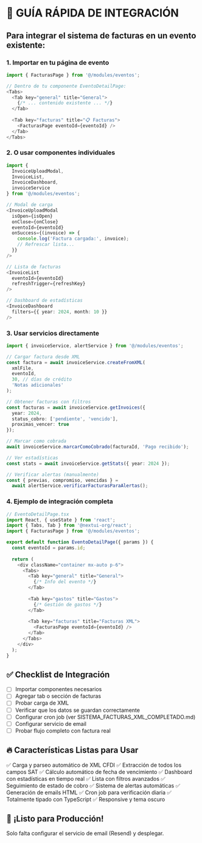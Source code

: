 # 🎯 GUÍA RÁPIDA DE INTEGRACIÓN

## Para integrar el sistema de facturas en un evento existente:

### 1. Importar en tu página de evento

```typescript
import { FacturasPage } from '@/modules/eventos';

// Dentro de tu componente EventoDetailPage:
<Tabs>
  <Tab key="general" title="General">
    {/* ... contenido existente ... */}
  </Tab>
  
  <Tab key="facturas" title="📋 Facturas">
    <FacturasPage eventoId={eventoId} />
  </Tab>
</Tabs>
```

### 2. O usar componentes individuales

```typescript
import { 
  InvoiceUploadModal,
  InvoiceList,
  InvoiceDashboard,
  invoiceService 
} from '@/modules/eventos';

// Modal de carga
<InvoiceUploadModal
  isOpen={isOpen}
  onClose={onClose}
  eventoId={eventoId}
  onSuccess={(invoice) => {
    console.log('Factura cargada:', invoice);
    // Refrescar lista...
  }}
/>

// Lista de facturas
<InvoiceList 
  eventoId={eventoId}
  refreshTrigger={refreshKey}
/>

// Dashboard de estadísticas
<InvoiceDashboard 
  filters={{ year: 2024, month: 10 }}
/>
```

### 3. Usar servicios directamente

```typescript
import { invoiceService, alertService } from '@/modules/eventos';

// Cargar factura desde XML
const factura = await invoiceService.createFromXML(
  xmlFile,
  eventoId,
  30, // días de crédito
  'Notas adicionales'
);

// Obtener facturas con filtros
const facturas = await invoiceService.getInvoices({
  year: 2024,
  status_cobro: ['pendiente', 'vencido'],
  proximas_vencer: true
});

// Marcar como cobrada
await invoiceService.marcarComoCobrado(facturaId, 'Pago recibido');

// Ver estadísticas
const stats = await invoiceService.getStats({ year: 2024 });

// Verificar alertas (manualmente)
const { previas, compromiso, vencidas } = 
  await alertService.verificarFacturasParaAlertas();
```

### 4. Ejemplo de integración completa

```typescript
// EventoDetailPage.tsx
import React, { useState } from 'react';
import { Tabs, Tab } from '@nextui-org/react';
import { FacturasPage } from '@/modules/eventos';

export default function EventoDetailPage({ params }) {
  const eventoId = params.id;
  
  return (
    <div className="container mx-auto p-6">
      <Tabs>
        <Tab key="general" title="General">
          {/* Info del evento */}
        </Tab>
        
        <Tab key="gastos" title="Gastos">
          {/* Gestión de gastos */}
        </Tab>
        
        <Tab key="facturas" title="Facturas XML">
          <FacturasPage eventoId={eventoId} />
        </Tab>
      </Tabs>
    </div>
  );
}
```

## ✅ Checklist de Integración

- [ ] Importar componentes necesarios
- [ ] Agregar tab o sección de facturas
- [ ] Probar carga de XML
- [ ] Verificar que los datos se guardan correctamente
- [ ] Configurar cron job (ver SISTEMA_FACTURAS_XML_COMPLETADO.md)
- [ ] Configurar servicio de email
- [ ] Probar flujo completo con factura real

## 🔥 Características Listas para Usar

✅ Carga y parseo automático de XML CFDI
✅ Extracción de todos los campos SAT
✅ Cálculo automático de fecha de vencimiento
✅ Dashboard con estadísticas en tiempo real
✅ Lista con filtros avanzados
✅ Seguimiento de estado de cobro
✅ Sistema de alertas automáticas
✅ Generación de emails HTML
✅ Cron job para verificación diaria
✅ Totalmente tipado con TypeScript
✅ Responsive y tema oscuro

## 🚀 ¡Listo para Producción!

Solo falta configurar el servicio de email (Resend) y desplegar.
